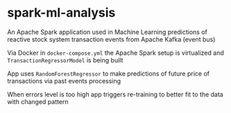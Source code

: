 # spark-ml-analysis

An Apache Spark application used in Machine Learning predictions of reactive stock system transaction events from Apache Kafka (event bus) 

Via Docker in `docker-compose.yml` the Apache Spark setup is virtualized and `TransactionRegressorModel` is being built

App uses `RandomForestRegressor` to make predictions of future price of transactions via past events processing

When errors level is too high app triggers re-training to better fit to the data with changed pattern
